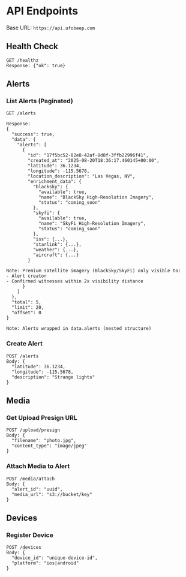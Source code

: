 # API Endpoints

Base URL: `https://api.ufobeep.com`

## Health Check
```
GET /healthz
Response: {"ok": true}
```

## Alerts

### List Alerts (Paginated)
```
GET /alerts

Response:
{
  "success": true,
  "data": {
    "alerts": [
      {
        "id": "17f5bc52-82e8-42af-8d8f-3ffb22996f41",
        "created_at": "2025-08-20T18:36:17.460145+00:00",
        "latitude": 36.1234,
        "longitude": -115.5678,
        "location_description": "Las Vegas, NV",
        "enrichment_data": {
          "blacksky": {
            "available": true,
            "name": "BlackSky High-Resolution Imagery",
            "status": "coming_soon"
          },
          "skyfi": {
            "available": true,
            "name": "SkyFi High-Resolution Imagery", 
            "status": "coming_soon"
          },
          "iss": {...},
          "starlink": {...},
          "weather": {...},
          "aircraft": {...}
        }
        
Note: Premium satellite imagery (BlackSky/SkyFi) only visible to:
- Alert creator
- Confirmed witnesses within 2x visibility distance
      }
    ]
  },
  "total": 5,
  "limit": 20,
  "offset": 0
}

Note: Alerts wrapped in data.alerts (nested structure)
```

### Create Alert
```
POST /alerts
Body: {
  "latitude": 36.1234,
  "longitude": -115.5678,
  "description": "Strange lights"
}
```

## Media

### Get Upload Presign URL
```
POST /upload/presign
Body: {
  "filename": "photo.jpg",
  "content_type": "image/jpeg"
}
```

### Attach Media to Alert
```
POST /media/attach
Body: {
  "alert_id": "uuid",
  "media_url": "s3://bucket/key"
}
```

## Devices

### Register Device
```
POST /devices
Body: {
  "device_id": "unique-device-id",
  "platform": "ios|android"
}
```